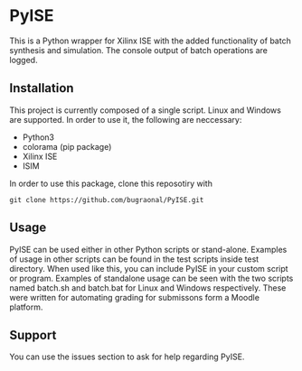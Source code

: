 # PyISE
This is a Python wrapper for Xilinx ISE with the added functionality of batch synthesis and simulation. The console output of batch operations are logged.

## Installation
This project is currently composed of a single script. Linux and Windows are supported.
In order to use it, the following are neccessary:
- Python3
- colorama (pip package)
- Xilinx ISE
- ISIM

In order to use this package, clone this reposotiry with
```
git clone https://github.com/bugraonal/PyISE.git
```

## Usage
PyISE can be used either in other Python scripts or stand-alone. 
Examples of usage in other scripts can be found in the test scripts inside test directory. When used like this, you can include PyISE in your custom script or program. 
Examples of standalone usage can be seen with the two scripts named batch.sh and batch.bat for Linux and Windows respectively. These were written for automating grading for submissons form a Moodle platform. 

## Support
You can use the issues section to ask for help regarding PyISE. 

